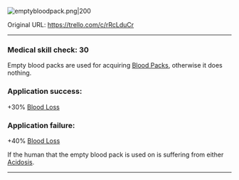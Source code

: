 ![emptybloodpack.png\|200](/Items/Empty%20Blood%20Pack%20-%20Attachments/6718845db30472d958dd7bf4.png)

Original URL: https://trello.com/c/rRcLduCr

---

### Medical skill check: 30

Empty blood packs are used for acquiring [Blood Packs](Blood%20Packs.md), otherwise it does nothing.

### Application success:

\+30% [Blood Loss](../Blood/Blood%20Loss.md)

### Application failure:

\+40% [Blood Loss](../Blood/Blood%20Loss.md)

If the human that the empty blood pack is used on is suffering from either [Acidosis](../Blood/Acidosis.md).

---


